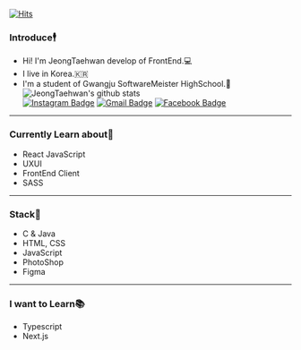 [![Hits](https://hits.seeyoufarm.com/api/count/incr/badge.svg?url=https%3A%2F%2Fgithub.com%2FJeongTaehwan%2Fhit-counter&count_bg=%23000000&title_bg=%23000000&icon=node-dot-js.svg&icon_color=%23FFFFFF&title=hits&edge_flat=false)](https://hits.seeyoufarm.com)
### Introduce🕴️
- Hi! I'm JeongTaehwan develop of FrontEnd.💻
- I live in Korea.🇰🇷
- I'm a student of Gwangju SoftwareMeister HighSchool.🏫  
![JeongTaehwan's github stats](https://github-readme-stats.vercel.app/api?username=JeongTaehwan&show_icons=true)  
[![Instagram Badge](https://img.shields.io/badge/-Instagram-dd2a7b?style=flat-square&logo=instagram&logoColor=white&link=https://www.instagram.com/x0_ghks1)](https://www.instagram.com/x0_ghks1) [![Gmail Badge](https://img.shields.io/badge/-Gmail-c14438?style=flat-square&logo=Gmail&logoColor=white&link=mailto:kt26625417@gmail.com)](mailto:kt26625417@gmail.com) [![Facebook Badge](https://img.shields.io/badge/-Facebook-0000ff?style=flat-square&logo=Facebook&logoColor=white&link=https://www.facebook.com/profile.php?id=100012453123499)](https://www.facebook.com/profile.php?id=100012453123499)
---

### Currently Learn about🤸

- React JavaScript
- UXUI
- FrontEnd Client
- SASS

---

### Stack🔨

- C & Java
- HTML, CSS
- JavaScript
- PhotoShop
- Figma

---

### I want to Learn📚

- Typescript
- Next.js
